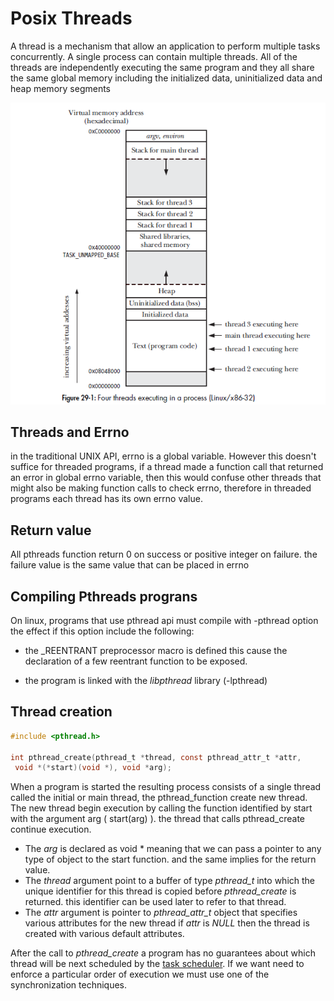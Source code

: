 # Posix Threads

A thread is a mechanism that allow an application to perform multiple tasks concurrently.
A single process can contain multiple threads. All of the threads are independently executing
the same program and they all share the same global memory including the initialized data,
uninitialized data and heap memory segments

![image](img/four-threads-executing-in-a-process.png)

## Threads and Errno

in the traditional UNIX API, errno is a global variable. However this doesn't suffice for threaded programs,
if a thread made a function call that returned an error in global errno variable, then this would confuse other
threads that might also be making function calls to check errno, therefore in threaded programs each thread has
its own errno value.

## Return value

All pthreads function return 0 on success or positive integer on failure. the failure value is the same
value that can be placed in errno

## Compiling Pthreads prograns

On linux, programs that use pthread api must compile with -pthread option the effect if this option 
include the following:

- the _REENTRANT preprocessor macro is defined this cause the  declaration of a few reentrant function to be 
exposed.

- the program is linked with the *libpthread* library (-lpthread)

## Thread creation

```c
#include <pthread.h>

int pthread_create(pthread_t *thread, const pthread_attr_t *attr,
 void *(*start)(void *), void *arg);
```

When a program is started the resulting process consists of a single thread called the initial or main thread,
the pthread_function create new thread. The new thread begin execution by calling the function identified by start
with the argument arg ( start(arg) ). the thread that calls pthread_create continue execution.
- The *arg* is declared as void * meaning that we can pass a pointer to any type of object to the start function.
and the same implies for the return value.
- The *thread* argument point to a buffer of type *pthread_t* into which the unique identifier for this thread is copied
before *pthread_create* is returned. this identifier can be used later to refer to that thread.
- The *attr* argument is pointer to *pthread_attr_t* object that specifies various attributes for the new thread
if *attr* is *NULL* then the thread is created with various default attributes.

After the call to *pthread_create* a program has no guarantees about which thread will be next scheduled by the 
[task scheduler](https://en.wikipedia.org/wiki/Scheduling_(computing)#Process_scheduler). If we want need to enforce
a particular order of execution we must use one of the synchronization techniques.
